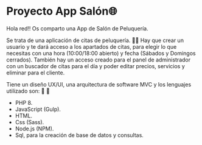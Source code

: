 # Proyecto App Salón🌐

Hola red!!
Os comparto una App de Salón de Peluquería. 

Se trata de una aplicación de citas de peluquería. 💇‍♂️ 
Hay que crear un usuario y te dará acceso a los apartados de citas, para elegir lo que necesitas con una hora (10:00/18:00 abierto) y fecha (Sábados y Domingos cerrados).
También hay un acceso creado para el panel de administrador con un buscador de citas para el día y poder editar precios, servicios y eliminar para el cliente. 

Tiene un diseño UX/UI, una arquitectura de software MVC y los lenguajes utilizado son: 🚨 🚨 

- PHP 8.
- JavaScript (Gulp).
- HTML.
- Css (Sass).
- Node.js (NPM).
- Sql, para la creación de base de datos y consultas.
